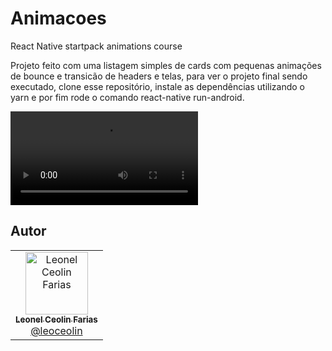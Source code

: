 # Animacoes

React Native startpack animations course

Projeto feito com uma listagem simples de cards com pequenas animações de bounce e transicão de headers e telas, para ver o projeto final
sendo executado, clone esse repositório, instale as dependências utilizando o yarn e por fim rode o comando react-native run-android.

![Preview-Screens](https://i.imgur.com/F254lI5.mp4)

## Autor

<table>
  <tr>
    <td align="center">
      <a href="http://github.com/leoceolin/">
        <img src="https://avatars2.githubusercontent.com/u/37599840?v=4" width="100px;" alt="Leonel Ceolin Farias"/>
        <br />
        <sub>
          <b>Leonel Ceolin Farias</b>
        </sub>
       </a>
       <br />
       <a href="https://github.com/leoceolin" title="Code">@leoceolin</a>
    </td>
  </tr>
</table>
